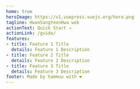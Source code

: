 ```yaml
---
home: true
heroImage: https://v1.vuepress.vuejs.org/hero.png
tagline: HwanSangYeonHwa web
actionText: Quick Start →
actionLink: /guide/
features:
- title: Feature 1 Title
  details: Feature 1 Description
- title: Feature 2 Title
  details: Feature 2 Description
- title: Feature 3 Title
  details: Feature 3 Description
footer: Made by hammuu with ❤️
---
```

